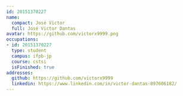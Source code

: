 ```yaml
---
id: 20151370227
name:
  compact: José Victor
  full: José Victor Dantas
avatar: https://github.com/victorx9999.png
occupations:
- id: 20151370227
  type: student
  campus: ifpb-jp
  course: cstsi
  isFinished: true
addresses:
  github: https://github.com/victorx9999
  linkedin: https://www.linkedin.com/in/victor-dantas-897606182/
---
```

